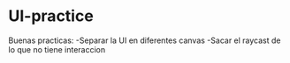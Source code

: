 # UI-practice
Buenas practicas: 
  -Separar la UI en diferentes canvas
  -Sacar el raycast de lo que no tiene interaccion
